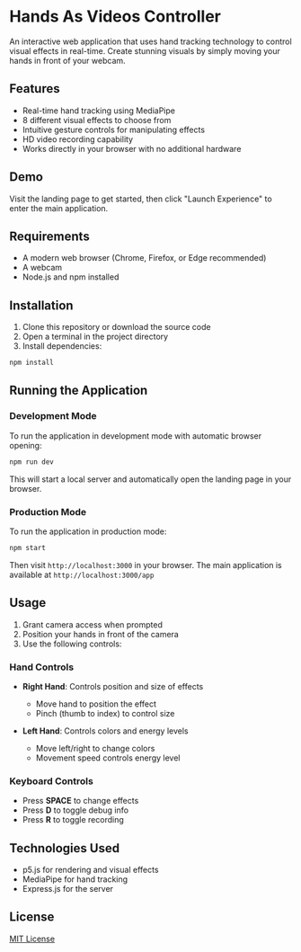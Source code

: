# Hands As Videos Controller

An interactive web application that uses hand tracking technology to control visual effects in real-time. Create stunning visuals by simply moving your hands in front of your webcam.

## Features

- Real-time hand tracking using MediaPipe
- 8 different visual effects to choose from
- Intuitive gesture controls for manipulating effects
- HD video recording capability
- Works directly in your browser with no additional hardware

## Demo

Visit the landing page to get started, then click "Launch Experience" to enter the main application.

## Requirements

- A modern web browser (Chrome, Firefox, or Edge recommended)
- A webcam
- Node.js and npm installed

## Installation

1. Clone this repository or download the source code
2. Open a terminal in the project directory
3. Install dependencies:

```bash
npm install
```

## Running the Application

### Development Mode

To run the application in development mode with automatic browser opening:

```bash
npm run dev
```

This will start a local server and automatically open the landing page in your browser.

### Production Mode

To run the application in production mode:

```bash
npm start
```

Then visit `http://localhost:3000` in your browser.
The main application is available at `http://localhost:3000/app`

## Usage

1. Grant camera access when prompted
2. Position your hands in front of the camera
3. Use the following controls:

### Hand Controls

- **Right Hand**: Controls position and size of effects
  - Move hand to position the effect
  - Pinch (thumb to index) to control size

- **Left Hand**: Controls colors and energy levels
  - Move left/right to change colors
  - Movement speed controls energy level

### Keyboard Controls

- Press **SPACE** to change effects
- Press **D** to toggle debug info
- Press **R** to toggle recording

## Technologies Used

- p5.js for rendering and visual effects
- MediaPipe for hand tracking
- Express.js for the server

## License

[MIT License](LICENSE) 